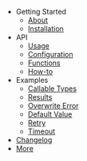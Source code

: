 -   Getting Started
    -   [About](about.md)
    -   [Installation](installation.md)
-   API
    -   [Usage](usage.md)
    -   [Configuration](configuration.md)
    -   [Functions](functions.md)
    -   [How-to](how-to.md)
-   Examples
    -   [Callable Types](callable_types.md)
    -   [Results](results.md)
    -   [Overwrite Error](overwrite_error.md)
    -   [Default Value](default_value.md)
    -   [Retry](retry.md)
    -   [Timeout](timeout.md)
-   [Changelog](changelog.md)
-   [More](more.md)

